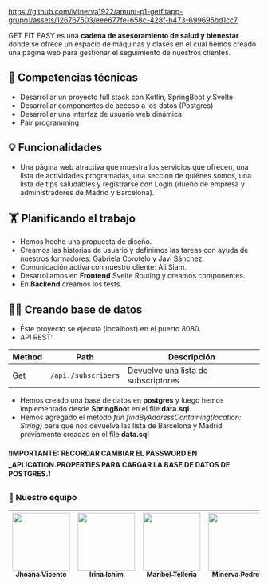 

https://github.com/Minerva1922/amunt-p1-getfitapp-grupo1/assets/126767503/eee677fe-658c-428f-b473-699695bd1cc7



GET FIT EASY es una **cadena de asesoramiento de salud y bienestar** donde se ofrece un espacio de máquinas y 
clases en el cual hemos creado una página web para gestionar el seguimiento de nuestros clientes.

## **🔧 Competencias técnicas**

- Desarrollar un proyecto full stack con Kotlin, SpringBoot y Svelte
- Desarrollar componentes de acceso a los datos (Postgres)
- Desarrollar una interfaz de usuario web dinámica
- Pair programming

## 💡 Funcionalidades
- Una página web atractiva que muestra los servicios que ofrecen, 
una lista de actividades programadas, una sección
de quiénes somos, una lista de tips saludables y registrarse con Login
  (dueño de empresa y administradores de Madrid y Barcelona).

## 🏋  Planificando el trabajo
- Hemos hecho una propuesta de diseño.  
- Creamos las historias de usuario y definimos las tareas con
 ayuda de nuestros formadores: Gabriela Corotelo y Javi Sánchez.
- Comunicación activa con nuestro cliente: Ali Siam. 
- Desarrollamos en **Frontend** Svelte Routing y creamos componentes.
- En **Backend** creamos los tests.

## 🧑‍💻 Creando base de datos

- Éste proyecto se ejecuta (localhost) en el puerto 8080.
- API REST:

| Method | Path             | Descripción                         |
|--------|------------------|-------------------------------------|
| Get    |`/api./subscribers`| Devuelve una lista de subscriptores |


- Hemos creado una base de datos en **postgres** y luego hemos implementado desde
  **SpringBoot** en el file **data.sql**.
- Hemos agregado el método _fun findByAddressContaining(location: String)_
  para que nos devuelva las lista de Barcelona y Madrid previamente creadas
  en el file **data.sql**

 #### ❗IMPORTANTE: RECORDAR CAMBIAR EL PASSWORD EN _APLICATION.PROPERTIES PARA CARGAR LA BASE DE DATOS DE POSTGRES.❗

### 👭 Nuestro equipo
|[<img src="https://avatars.githubusercontent.com/u/126072279?v=4" width=115><br><sub>Jhoana Vicente</sub>](https://github.com/JhoanaVicente)| [<img src="https://avatars.githubusercontent.com/u/126028195?v=4" width=115><br><sub>Irina Ichim</sub>](https://github.com/Irina-Ichim) | [<img src="https://avatars.githubusercontent.com/u/126073882?v=4" width=115><br><sub>Maribel Telleria</sub>](https://github.com/mari19-83) |[<img src="https://avatars.githubusercontent.com/u/126767503?v=4" width=115><br><sub>Minerva Pedret</sub>](https://github.com/account)| 
|:------------------------------------------------------------------------------------------------------------------------------------------:|:----------------------------------------------------------------------------------:|:------------------------------------------------------------------------------------------------------------------------------------------:|:-------------------------------------------------------------------------------------------------------------------------------------------:|
